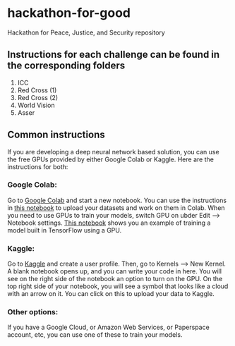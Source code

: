 # hackathon-for-good
Hackathon for Peace, Justice, and Security repository

## Instructions for each challenge can be found in the corresponding folders
1. ICC
2. Red Cross (1)
3. Red Cross (2)
4. World Vision
5. Asser

## Common instructions
If you are developing a deep neural network based solution, you can use the free GPUs provided by either Google Colab or Kaggle. Here are the instructions for both:

### Google Colab:
Go to [Google Colab](https://colab.research.google.com/notebooks/welcome.ipynb#recent=true) and start a new notebook. You can use the instructions in [this notebook](https://colab.research.google.com/notebooks/io.ipynb) to upload your datasets and work on them in Colab. When you need to use GPUs to train your models, switch GPU on ubder Edit --> Notebook settings. [This notebook](https://colab.research.google.com/notebooks/gpu.ipynb) shows you an example of training a model built in TensorFlow using a GPU.

### Kaggle:
Go to [Kaggle](http://kaggle.com) and create a user profile. Then, go to Kernels --> New Kernel. A blank notebook opens up, and you can write your code in here. You will see on the right side of the notebook an option to turn on the GPU. On the top right side of your notebook, you will see a symbol that looks like a cloud with an arrow on it. You can click on this to upload your data to Kaggle.

### Other options:
If you have a Google Cloud, or Amazon Web Services, or Paperspace account, etc, you can use one of these to train your models.
